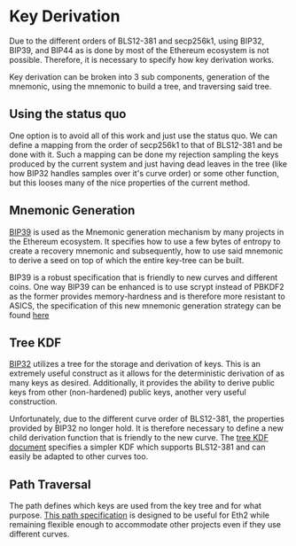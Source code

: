 # Key Derivation

Due to the different orders of BLS12-381 and secp256k1, using BIP32, BIP39, and BIP44 as is done by most of the Ethereum ecosystem is not possible. Therefore, it is necessary to specify how key derivation works.

Key derivation can be broken into 3 sub components, generation of the mnemonic, using the mnemonic to build a tree, and traversing said tree.

## Using the status quo

One option is to avoid all of this work and just use the status quo. We can define a mapping from the order of secp256k1 to that of BLS12-381 and be done with it. Such a mapping can be done my rejection sampling the keys produced by the current system and just having dead leaves in the tree (like how BIP32 handles samples over it's curve order) or some other function, but this looses many of the nice properties of the current method.

## Mnemonic Generation

[BIP39](https://github.com/bitcoin/bips/blob/master/bip-0039.mediawiki) is used as the Mnemonic generation mechanism by many projects in the Ethereum ecosystem. It specifies how to use a few bytes of entropy to create a recovery mnemonic and subsequently, how to use said mnemonic to derive a seed on top of which the entire key-tree can be built.

BIP39 is a robust specification that is friendly to new curves and different coins. One way BIP39 can be enhanced is to use scrypt instead of PBKDF2 as the former provides memory-hardness and is therefore more resistant to ASICS, the specification of this new mnemonic generation strategy can be found [here](./mnemonic.md)

## Tree KDF

[BIP32](https://github.com/bitcoin/bips/blob/master/bip-0032.mediawiki) utilizes a tree for the storage and derivation of keys. This is an extremely useful construct as it allows for the deterministic derivation of as many keys as desired. Additionally, it provides the ability to derive public keys from other (non-hardened) public keys, another very useful construction.

Unfortunately, due to the different curve order of BLS12-381, the properties provided by BIP32 no longer hold. It is therefore necessary to define a new child derivation function that is friendly to the new curve. The [tree KDF document](./tree_kdf.md) specifies a simpler KDF which supports BLS12-381 and can easily be adapted to other curves too.

## Path Traversal

The path defines which keys are used from the key tree and for what purpose. [This path specification](./path.md) is designed to be useful for Eth2 while remaining flexible enough to accommodate other projects even if they use different curves.
